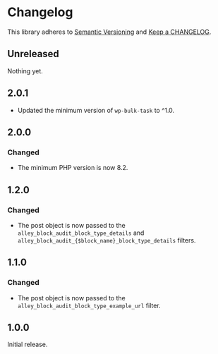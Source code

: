 # Changelog

This library adheres to [Semantic Versioning](https://semver.org/) and [Keep a CHANGELOG](https://keepachangelog.com/en/1.0.0/).

## Unreleased

Nothing yet.

## 2.0.1

- Updated the minimum version of `wp-bulk-task` to ^1.0.

## 2.0.0

### Changed

- The minimum PHP version is now 8.2.

## 1.2.0

### Changed

- The post object is now passed to the `alley_block_audit_block_type_details` and `alley_block_audit_{$block_name}_block_type_details` filters.

## 1.1.0

### Changed

- The post object is now passed to the `alley_block_audit_block_type_example_url` filter.

## 1.0.0

Initial release.
